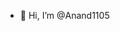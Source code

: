 - 👋 Hi, I’m @Anand1105

<!---
Anand1105/Anand1105 is a ✨ special ✨ repository because its `README.md` (this file) appears on your GitHub profile.
You can click the Preview link to take a look at your changes.
--->
